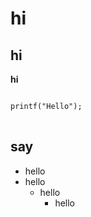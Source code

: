 # hi
## hi
**hi**
<pre>
<code>
printf("Hello");
</code>
</pre>

## say
+ hello
+ hello
    + hello
        + hello
        